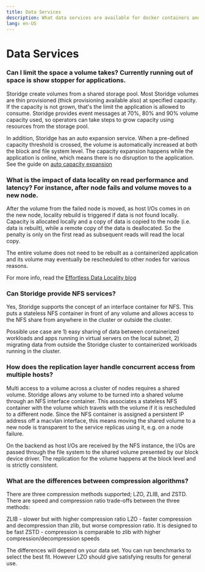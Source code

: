 ```yaml
---
title: Data Services
description: What data services are available for docker containers and swarm services?
lang: en-US
---
```


# Data Services

### Can I limit the space a volume takes? Currently running out of space is show stopper for applications.

Storidge create volumes from a shared storage pool. Most Storidge volumes are thin provisioned (thick provisioning available also) at specified capacity. If the capacity is not grown, that's the limit the application is allowed to consume. Storidge provides event messages at 70%, 80% and 90% volume capacity used, so operators can take steps to grow capacity using resources from the storage pool.

In addition, Storidge has an auto expansion service. When a pre-defined capacity threshold is crossed, the volume is automatically increased at both the block and file system level. The capacity expansion happens while the application is online, which means there is no disruption to the application. See the guide on [auto capacity expansion](https://guide.storidge.com/getting_started/autoexpand.html)

### What is the impact of data locality on read performance and latency? For instance, after node fails and volume moves to a new node.

After the volume from the failed node is moved, as host I/Os comes in on the new node, locality rebuild is triggered if data is not found locally. Capacity is allocated locally and a copy of data is copied to the node (i.e. data is rebuilt), while a remote copy of the data is deallocated. So the penalty is only on the first read as subsequent reads will read the local copy.

The entire volume does not need to be rebuilt as a containerized application and its volume may eventually be rescheduled to other nodes for various reasons.

For more info, read the [Effortless Data Locality blog](https://storidge.com/blog/effortless-data-locality-with-storidge/)

### Can Storidge provide NFS services?

Yes, Storidge supports the concept of an interface container for NFS. This puts a stateless NFS container in front of any volume and allows access to the NFS share from anywhere in the cluster or outside the cluster.

Possible use case are 1) easy sharing of data between containerized workloads and apps running in virtual servers on the local subnet, 2) migrating data from outside the Storidge cluster to containerized workloads running in the cluster.

### How does the replication layer handle concurrent access from multiple hosts?

Multi access to a volume across a cluster of nodes requires a shared volume. Storidge allows any volume to be turned into a shared volume through an NFS interface container. This associates a stateless NFS container with the volume which travels with the volume if it is rescheduled to a different node. Since the NFS container is assigned a persistent IP address off a macvlan interface, this means moving the shared volume to a new node is transparent to the service replicas using it, e.g. on a node failure.

On the backend as host I/Os are received by the NFS instance, the I/Os are passed through the file system to the shared volume presented by our block device driver. The replication for the volume happens at the block level and is strictly consistent.

### What are the differences between compression algorithms?

There are three compression methods supported; LZO, ZLIB, and ZSTD. There are speed and compression ratio trade-offs between the three methods:  

ZLIB - slower but with higher compression ratio
LZO - faster compression and decompression than zlib, but worse compression ratio. It is designed to be fast
ZSTD - compression is comparable to zlib with higher compression/decompression speeds 

The differences will depend on your data set. You can run benchmarks to select the best fit. However LZO should give satisfying results for general use.
